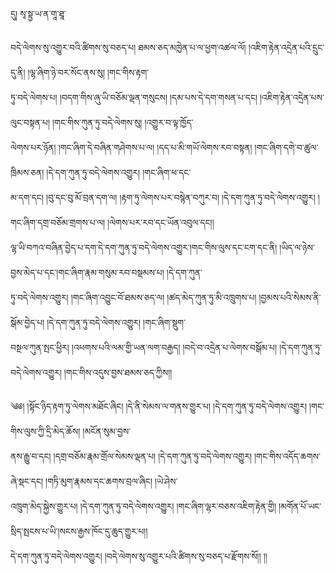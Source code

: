 ﻿  
དུ། སྭ་སྟྱ་ཡ་ན་གཱ་ཐཱ་  
  
བདེ་ལེགས་སུ་འགྱུར་བའི་ཚིགས་སུ་བཅད་པ། ཐམས་ཅད་མཁྱེན་པ་ལ་ཕྱག་འཚལ་ལོ། །འཇིག་རྟེན་འདྲེན་པའི་དྲུང་དུ་ནི། །ལྷ་ཞིག་ཉེ་བར་སོང་ནས་སུ། །གང་གིས་རྟག་  
ཏུ་བདེ་ལེགས་པ། །བདག་གིས་ཞུ་ཡི་བཅོམ་ལྡན་གསུངས། །དམ་པས་དེ་དག་གསན་པ་དང། །འཇིག་རྟེན་འདྲེན་པས་ལུང་བསྟན་པ། །གང་གིས་ཀུན་ཏུ་བདེ་ལེགས་སུ། །འགྱུར་བ་ལྟ་ཁྱོད་  
ལེགས་པར་ཉོན། །གང་ཞིག་དེ་བཞིན་གཤེགས་པ་ལ། །དད་པ་མི་གཡོ་ལེགས་རབ་བསྟན། །གང་ཞིག་དགེ་བ་ཚུལ་ཁྲིམས་ཅན། །དེ་དག་ཀུན་ཏུ་བདེ་ལེགས་འགྱུར། །གང་ཞིག་ཕ་དང་  
མ་དག་དང། །བུ་དང་བུ་མོ་བྲན་དག་ལ། །རྟག་ཏུ་ལེགས་པར་བསྙེན་བཀུར་བ། །དེ་དག་ཀུན་ཏུ་བདེ་ལེགས་འགྱུར། །གང་ཞིག་དགྲ་བཅོམ་གྲགས་པ་ལ། །ལེགས་པར་རབ་དང་ཡོན་འབུལ་དང།།  
ལྷ་ཡི་བཀའ་བཞིན་བྱེད་པ་དག་དེ་དག་ཀུན་ཏུ་བདེ་ལེགས་འགྱུར་།གང་གིས་ལུས་དང་ངག་དང་ནི། །ཡིད་ལ་ཉེས་བྱས་མེད་པ་དང་།གང་ཞིག་རྣམ་གསུམ་རབ་བསྡམས་པ། །དེ་དག་ཀུན་  
ཏུ་བདེ་ལེགས་འགྱུར། །གང་ཞིག་འབྱུང་བོ་ཐམས་ཅད་ལ། །ཚད་མེད་ཀུན་ཏུ་མི་འཁྲུགས་པ། །བྱམས་པའི་སེམས་ནི་སྒོམ་བྱེད་པ། །དེ་དག་ཀུན་ཏུ་བདེ་ལེགས་འགྱུར། །གང་ཞིག་སྡུག་  
བསྔལ་ཀུན་སྤང་ཕྱིར། །འཕགས་པའི་ལམ་གྱི་ཡན་ལག་བརྒྱད། །བདེ་བ་འདྲེན་པ་ལེགས་བསྒོམ་པ། །དེ་དག་ཀུན་ཏུ་བདེ་ལེགས་འགྱུར། །གང་གིས་འདུས་བྱས་ཐམས་ཅད་ཀྱིས།།  
  
  
༄༅། །སྟོང་ཉིད་རྟག་ཏུ་ལེགས་མཐོང་ཞིང། །དེ་ནི་སེམས་ལ་གནས་གྱུར་པ། །དེ་དག་ཀུན་ཏུ་བདེ་ལེགས་འགྱུར། །གང་གིས་ལུས་ཀྱི་དྲི་མེད་ཆོས། །མངོན་སུམ་བྱས་  
ནས་རྒྱུ་བ་དང། །དགྲ་བཅོམ་རྣམ་གྲོལ་སེམས་ལྡན་པ། །དེ་དག་ཀུན་ཏུ་བདེ་ལེགས་འགྱུར། །གང་གིས་འདོད་ཆགས་ཞེ་སྡང་དང། །གཏི་མུག་རྣམས་དང་ཆགས་བྲལ་ཞིང། །ཡེ་ཤེས་  
འཁྲུག་མེད་སྐྱེས་གྱུར་པ། །དེ་དག་ཀུན་ཏུ་བདེ་ལེགས་འགྱུར། །གང་ཞིག་ལྷར་བཅས་འཇིག་རྟེན་གྱི། །མགོན་པོ་ཡང་སྲིད་སྤངས་པ་ཡི་།སངས་རྒྱས་ཁོང་དུ་ཆུད་གྱུར་པ།།  
དེ་དག་ཀུན་ཏུ་བདེ་ལེགས་འགྱུར། །བདེ་ལེགས་སུ་འགྱུར་པའི་ཚིགས་སུ་བཅད་པ་རྫོགས་སོ།། །།  
